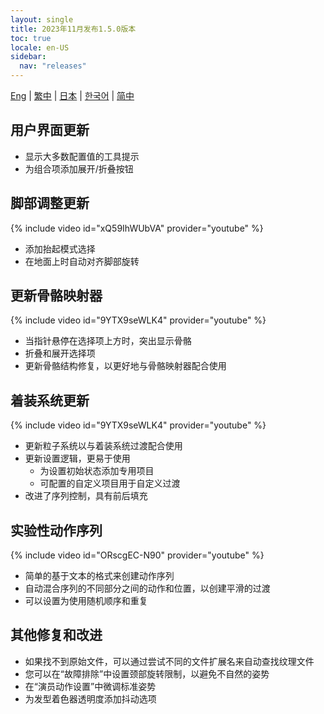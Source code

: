 ```yaml
---
layout: single
title: 2023年11月发布1.5.0版本
toc: true
locale: en-US
sidebar:
  nav: "releases"
---
```

[Eng](/dancexr/releases/1.5.0) | [繁中](/tw/dancexr/releases/1.5.0) | [日本](/jp/dancexr/releases/1.5.0) | [한국어](/kr/dancexr/releases/1.5.0) | [简中](/zh/dancexr/releases/1.5.0)

## 用户界面更新
* 显示大多数配置值的工具提示
* 为组合项添加展开/折叠按钮

## 脚部调整更新
{% include video id="xQ59IhWUbVA" provider="youtube" %}
* 添加抬起模式选择
* 在地面上时自动对齐脚部旋转

## 更新骨骼映射器
{% include video id="9YTX9seWLK4" provider="youtube" %}
* 当指针悬停在选择项上方时，突出显示骨骼
* 折叠和展开选择项
* 更新骨骼结构修复，以更好地与骨骼映射器配合使用

## 着装系统更新
{% include video id="9YTX9seWLK4" provider="youtube" %}
* 更新粒子系统以与着装系统过渡配合使用
* 更新设置逻辑，更易于使用
    * 为设置初始状态添加专用项目
    * 可配置的自定义项目用于自定义过渡
* 改进了序列控制，具有前后填充

## 实验性动作序列
{% include video id="ORscgEC-N90" provider="youtube" %}
* 简单的基于文本的格式来创建动作序列
* 自动混合序列的不同部分之间的动作和位置，以创建平滑的过渡
* 可以设置为使用随机顺序和重复

## 其他修复和改进
* 如果找不到原始文件，可以通过尝试不同的文件扩展名来自动查找纹理文件
* 您可以在“故障排除”中设置颈部旋转限制，以避免不自然的姿势
* 在“演员动作设置”中微调标准姿势
* 为发型着色器透明度添加抖动选项